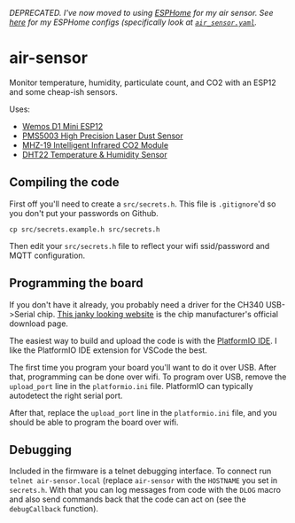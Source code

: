 *DEPRECATED. I've now moved to using [ESPHome](https://esphome.io/) for my air sensor. See [here](https://github.com/johnboiles/homeassistant-config/tree/master/esphome) for my ESPHome configs (specifically look at [`air_sensor.yaml`](https://github.com/johnboiles/homeassistant-config/blob/master/esphome/air_sensor.yaml).*

# air-sensor

Monitor temperature, humidity, particulate count, and CO2 with an ESP12 and some cheap-ish sensors.

Uses:
* [Wemos D1 Mini ESP12](https://www.amazon.com/Makerfocus-NodeMcu-Development-ESP8266-ESP-12F/dp/B01N3P763C)
* [PMS5003 High Precision Laser Dust Sensor](https://www.ebay.com/itm/PMS5003-High-Precision-Laser-Dust-Sensor-Module-PM1-0-PM2-5-PM10-Built-in-Fan-N-/263421941788?hash=item3d552bd81c)
* [MHZ-19 Intelligent Infrared CO2 Module](http://www.winsen-sensor.com/products/ndir-co2-sensor/mh-z19.html)
* [DHT22 Temperature & Humidity Sensor](https://www.adafruit.com/product/385)

## Compiling the code

First off you'll need to create a `src/secrets.h`. This file is `.gitignore`'d so you don't put your passwords on Github.

    cp src/secrets.example.h src/secrets.h

Then edit your `src/secrets.h` file to reflect your wifi ssid/password and MQTT configuration.

## Programming the board

If you don't have it already, you probably need a driver for the CH340 USB->Serial chip. [This janky looking website](http://www.wch.cn/download/CH341SER_MAC_ZIP.html) is the chip manufacturer's official download page.

The easiest way to build and upload the code is with the [PlatformIO IDE](http://platformio.org/platformio-ide). I like the PlatformIO IDE extension for VSCode the best.

The first time you program your board you'll want to do it over USB. After that, programming can be done over wifi. To program over USB, remove the `upload_port` line in the `platformio.ini` file. PlatformIO can typically autodetect the right serial port.

After that, replace the `upload_port` line in the `platformio.ini` file, and you should be able to program the board over wifi.

## Debugging

Included in the firmware is a telnet debugging interface. To connect run `telnet air-sensor.local` (replace `air-sensor` with the `HOSTNAME` you set in `secrets.h`. With that you can log messages from code with the `DLOG` macro and also send commands back that the code can act on (see the `debugCallback` function).
